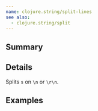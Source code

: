 ```yaml
---
name: clojure.string/split-lines
see also:
  - clojure.string/split
---
```


## Summary

## Details

Splits `s` on `\n` or `\r\n`.

## Examples

